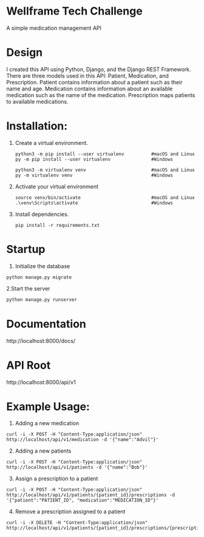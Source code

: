 # Wellframe Tech Challenge
A simple medication management API

# Design
I created this API using Python, Django, and the Django REST Framework.
There are three models used in this API: Patient, Medication, and Prescription.
Patient contains information about a patient such as their name and age. Medication
contains information about an available medication such as the name of the medication.
Prescription maps patients to available medications.

# Installation:

1. Create a virtual environment.
  
    ```
    python3 -m pip install --user virtualenv          #macOS and Linux
    py -m pip install --user virtualenv               #Windows
    ```
    ```
    python3 -m virtualenv venv                        #macOS and Linux
    py -m virtualenv venv                             #Windows
    ```
2. Activate your virtual environment
    ```
    source venv/bin/activate                          #macOS and Linux
    .\venv\Scripts\activate                           #Windows
    ```
3. Install dependencies.
    ```
    pip install -r requirements.txt
    ```
    
# Startup
 1. Initialize the database
```
python manage.py migrate
```
2.Start the server
 ```bash
python manage.py runserver
```

# Documentation
 http://localhost:8000/docs/
 
# API Root
http://localhost:8000/api/v1 

# Example Usage:

1. Adding a new medication
```
curl -i -X POST -H "Content-Type:application/json" http://localhost/api/v1/medication -d '{"name":"Advil"}'
```
2. Adding a new patients
```
curl -i -X POST -H "Content-Type:application/json" http://localhost/api/v1/patients -d '{"name":"Bob"}'
```
3. Assign a prescription to a patient
```
curl -i -X POST -H "Content-Type:application/json" http://localhost/api/v1/patients/{patient_id}/prescriptions -d '{"patient":"PATIENT_ID", "medication":"MEDICATION_ID"}'
```
4. Remove a prescription assigned to a patient
```
curl -i -X DELETE -H "Content-Type:application/json" http://localhost/api/v1/patients/{patient_id}/prescriptions/{prescription_id}
```
